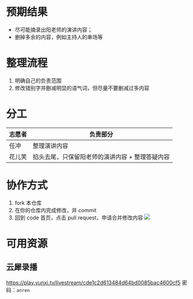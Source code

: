 # 预期结果
* 尽可能摘录出阳老师的演讲内容；
* 删掉多余的内容，例如主持人的串场等

# 整理流程

1. 明确自己的负责范围
2. 修改错别字并删减明显的语气词，但尽量不要删减过多内容

# 分工
|志愿者|负责部分|
|---|---|
|任冲|整理演讲内容|
|花儿笑|掐头去尾，只保留阳老师的演讲内容 + 整理答疑内容|

# 协作方式
1. fork 本仓库
2. 在你的仓库内完成修改，并 commit
3. 回到 code 首页，点击 pull request，申请合并修改内容
![](https://forpics-1259404362.cos.ap-beijing.myqcloud.com/IfMXOc.png)



# 可用资源
## 云犀录播
https://play.yunxi.tv/livestream/cde1c2d613484d64bd0085bac4600cf5
密码：`anren`
